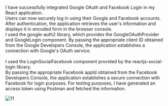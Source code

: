 I have successfully integrated Google OAuth and Facebook Login in my React application. <br/>Users can now securely log in using their Google and Facebook accounts. After authentication, the application retrieves the user's information and displays it in encoded form in the browser console.<br/>
I used the google-auth2 library, which provides the GoogleOAuthProvider and GoogleLogin component. By passing the appropriate client ID obtained from the Google Developers Console, the application establishes a connection with Google's OAuth service.<br/><br/>
I used the LoginSocialFacebook component provided by the reactjs-social-login library. <br/>By passing the appropriate Facebook appId obtained from the Facebook Developers Console, the application establishes a secure connection with Facebook for login purposes.
For testing purposes, I have generated an access token using Postman and fetched the information.

![11](https://github.com/Rohit0675/GoogleoAuth-FacebookLogin/assets/122914504/2e73f40a-31f5-47a7-b7b2-1189c06d55f7)
